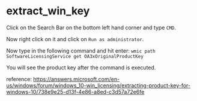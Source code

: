 # extract_win_key



Click on the Search Bar on the bottom left hand corner and type `CMD`.

Now right click on it and click on `Run as administrator`.

Now type in the following command and hit enter: `wmic path SoftwareLicensingService get OA3xOriginalProductKey`

You will see the product key after the command is executed.



reference: https://answers.microsoft.com/en-us/windows/forum/windows_10-win_licensing/extracting-product-key-for-windows-10/738e9e25-d13f-4e86-a8ed-c3d57a72e6fe
 
